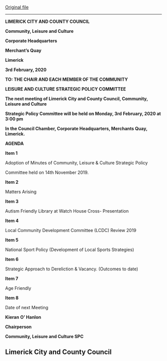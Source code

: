 [Original file](https://www.limerick.ie/sites/default/files/media/documents/2020-01/200203-agenda.pdf)

---
**LIMERICK CITY AND COUNTY COUNCIL**

**Community, Leisure and Culture**

**Corporate Headquarters**

**Merchant’s Quay**

**Limerick**

**3rd** **February, 2020**

**TO: THE CHAIR AND EACH MEMBER OF THE COMMUNITY**

**LEISURE AND CULTURE STRATEGIC POLICY COMMITTEE**

**The next meeting of Limerick City and County Council, Community, Leisure and Culture**

**Strategic Policy Committee will be held on Monday, 3rd** **February, 2020 at 3:00 pm**

**In the Council Chamber, Corporate Headquarters, Merchants Quay, Limerick.**

**AGENDA**

**Item 1**

Adoption of Minutes of Community, Leisure & Culture Strategic Policy

Committee held on 14th November 2019.

**Item 2**

Matters Arising

**Item 3**

Autism Friendly Library at Watch House Cross- Presentation

**Item 4**

Local Community Development Committee (LCDC) Review 2019

**Item 5**

National Sport Policy (Development of Local Sports Strategies)

**Item 6**

Strategic Approach to Dereliction & Vacancy. (Outcomes to date)

**Item 7**

Age Friendly

**Item 8**

Date of next Meeting

**Kieran** **O’ Hanlon**

**Chairperson**

**Community, Leisure and Culture SPC**

**Limerick City and County Council**
---
